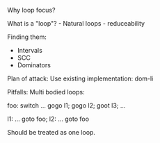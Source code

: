 Why loop focus?

What is a "loop"? - Natural loops - reduceability

Finding them:

* Intervals
* SCC
* Dominators

Plan of attack: Use existing implementation: dom-li

Pitfalls: Multi bodied loops:

foo:
    switch ... gogo l1; gogo l2; goot l3; ...

l1:
    ...
    goto foo;
l2:
    ...
    goto foo

Should be treated as one loop.





